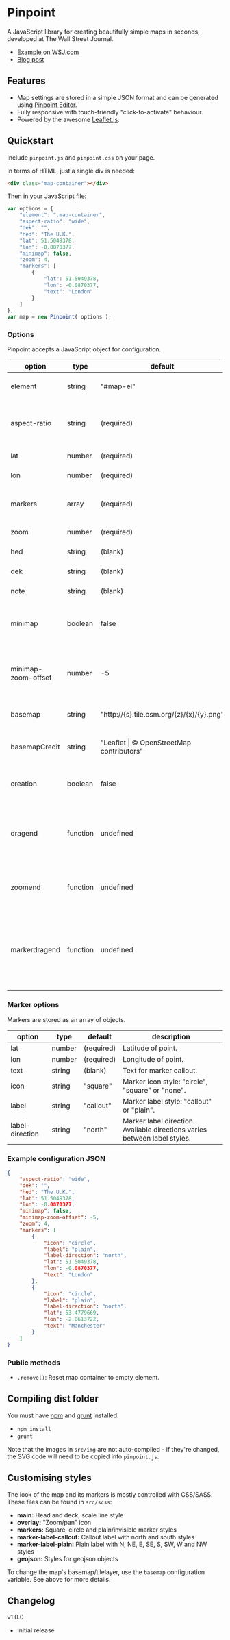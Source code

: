 # Pinpoint

A JavaScript library for creating beautifully simple maps in seconds, developed at The Wall Street Journal.

- [Example on WSJ.com](http://www.wsj.com/articles/when-napoleon-met-his-waterloo-he-was-out-of-town-1433894903)
- [Blog post](http://ejb.github.io/2015/03/21/pinpoint-maps-at-wsj.html)

## Features

- Map settings are stored in a simple JSON format and can be generated using [Pinpoint Editor](https://github.com/dowjones/pinpoint-editor).
- Fully responsive with touch-friendly "click-to-activate" behaviour.
- Powered by the awesome [Leaflet.js](http://leafletjs.com).

## Quickstart

Include `pinpoint.js` and `pinpoint.css` on your page.

In terms of HTML, just a single div is needed:

```html
<div class="map-container"></div>
```

Then in your JavaScript file:

```js
var options = {
    "element": ".map-container",
    "aspect-ratio": "wide",
    "dek": "",
    "hed": "The U.K.",
    "lat": 51.5049378,
    "lon": -0.0870377,
    "minimap": false,
    "zoom": 4,
    "markers": [
        {
            "lat": 51.5049378,
            "lon": -0.0870377,
            "text": "London"
        }
    ]
};
var map = new Pinpoint( options );
```


### Options

Pinpoint accepts a JavaScript object for configuration.

option              | type     | default                                    | description
------------------- | -------- | ------------------------------------------ | ------------------
element             | string   | "#map-el"                                  | CSS selector for map parent element.
aspect-ratio        | string   | (required)                                 | The shape of the map: "wide" (3x2), "square" (1x1), or "tall" (5x6)
lat                 | number   | (required)                                 | Latitude for map centre.
lon                 | number   | (required)                                 | Longitude for map centre.
markers             | array    | (required)                                 | Array of markers/icons on map (see below for details).
zoom                | number   | (required)                                 | Initial zoom level of map.
hed                 | string   | (blank)                                    | Headline for map (optional).
dek                 | string   | (blank)                                    | Dek for map (optional).
note                | string   | (blank)                                    | Note to go below map (optional).
minimap             | boolean  | false                                      | Set to `true` to enables zoomed-out smaller map in corner.
minimap-zoom-offset | number   | -5                                         | Zoom level of minimap relative to main map zoom. Should always be below 0.
basemap             | string   | "http://{s}.tile.osm.org/{z}/{x}/{y}.png"  | Leaflet tile layer [URL template](http://leafletjs.com/reference.html#url-template) (optional)
basemapCredit       | string   | "Leaflet \| © OpenStreetMap contributors"   | Credit for tilelayer. Goes at bottom, below note. (optional)
creation            | boolean  | false                                      | Set to `true tot enables "creation mode" for use in admin tool.
dragend             | function | undefined                                  | Anonymous function called on Leaflet `dragend` event (ie. when dragging/panning map).
zoomend             | function | undefined                                  | Anonymous function called on Leaflet `zoomend` event (ie. when zooming).
markerdragend       | function | undefined                                  | Anonymous function called on Leaflet marker `dragend` event (ie. when dragging a marker around the map). Only works when `creation` is true.


### Marker options

Markers are stored as an array of objects.

option          | type   | default    | description
--------------- | ------ | ---------- | ------------------
lat             | number | (required) | Latitude of point.
lon             | number | (required) | Longitude of point.
text            | string | (blank)    | Text for marker callout.
icon            | string | "square"   | Marker icon style: "circle", "square" or "none".
label           | string | "callout"  | Marker label style: "callout" or "plain".
label-direction | string | "north"    | Marker label direction. Available directions varies between label styles.

### Example configuration JSON

```json
{
    "aspect-ratio": "wide",
    "dek": "",
    "hed": "The U.K.",
    "lat": 51.5049378,
    "lon": -0.0870377,
    "minimap": false,
    "minimap-zoom-offset": -5,
    "zoom": 4,
    "markers": [
        {
            "icon": "circle",
            "label": "plain",
            "label-direction": "north",
            "lat": 51.5049378,
            "lon": -0.0870377,
            "text": "London"
        },
        {
            "icon": "circle",
            "label": "plain",
            "label-direction": "north",
            "lat": 53.4779669,
            "lon": -2.0613722,
            "text": "Manchester"
        }
    ]
}
```

### Public methods

- `.remove()`: Reset map container to empty element.

## Compiling dist folder

You must have [npm](https://www.npmjs.com) and [grunt](http://gruntjs.com) installed.

- `npm install`
- `grunt`

Note that the images in `src/img` are not auto-compiled - if they're changed, the SVG code will need to be copied into `pinpoint.js`.

## Customising styles

The look of the map and its markers is mostly controlled with CSS/SASS. These files can be found in `src/scss`:

- **main:** Head and deck, scale line style
- **overlay:** "Zoom/pan" icon
- **markers:** Square, circle and plain/invisible marker styles
- **marker-label-callout:** Callout label with north and south styles
- **marker-label-plain:** Plain label with N, NE, E, SE, S, SW, W and NW styles
- **geojson:** Styles for geojson objects

To change the map's basemap/tilelayer, use the `basemap` configuration variable. See above for more details.

## Changelog

v1.0.0

- Initial release


